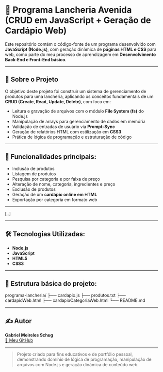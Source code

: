 # 🍔 Programa Lancheria Avenida (CRUD em JavaScript + Geração de Cardápio Web)

Este repositório contém o código-fonte de um programa desenvolvido com **JavaScript (Node.js)**, com geração dinâmica de **páginas HTML e CSS** para web, como parte do meu processo de aprendizagem em **Desenvolvimento Back-End e Front-End básico**.

---

## 📍 Sobre o Projeto

O objetivo deste projeto foi construir um sistema de gerenciamento de produtos para uma lancheria, aplicando os conceitos fundamentais de um **CRUD (Create, Read, Update, Delete)**, com foco em:

- Leitura e gravação de arquivos com o módulo **File System (fs)** do Node.js
- Manipulação de arrays para gerenciamento de dados em memória
- Validação de entradas de usuário via **Prompt-Sync**
- Geração de relatórios HTML com estilização em **CSS3**
- Prática de lógica de programação e estruturação de código

---

## 🚀 Funcionalidades principais:

- Inclusão de produtos
- Listagem de produtos
- Pesquisa por categoria e por faixa de preço
- Alteração de nome, categoria, ingredientes e preço
- Exclusão de produtos
- Geração de um **cardápio online em HTML**
- Exportação por categoria em formato web

---

[..]

---

## 🛠️ Tecnologias Utilizadas:

- **Node.js**
- **JavaScript**
- **HTML5**
- **CSS3**

---

## 📂 Estrutura básica do projeto:
programa-lancheria/
├── cardapio.js
├── produtos.txt
├── cardapioWeb.html
├── cardapioCategoriaWeb.html
└── README.md

---

## ✍️ Autor

**Gabriel Meireles Schug**  
[🔗 Meu GitHub](https://github.com/gabrielschug)

---

> Projeto criado para fins educativos e de portfólio pessoal, demonstrando domínio de lógica de programação, manipulação de arquivos com Node.js e geração dinâmica de conteúdo web.
 

